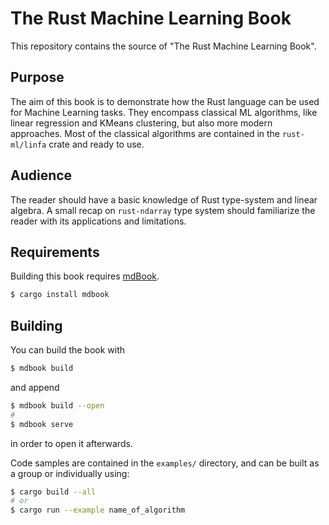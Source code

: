 # The Rust Machine Learning Book

This repository contains the source of "The Rust Machine Learning Book".

## Purpose

The aim of this book is to demonstrate how the Rust language can be used for Machine Learning tasks. They encompass classical ML algorithms, like linear regression and KMeans clustering, but also more modern approaches. Most of the classical algorithms are contained in the `rust-ml/linfa` crate and ready to use.

## Audience

The reader should have a basic knowledge of Rust type-system and linear algebra. A small recap on `rust-ndarray` type system should familiarize the reader with its applications and limitations.

## Requirements

Building this book requires [mdBook](https://github.com/rust-lang/mdBook). 
```bash
$ cargo install mdbook
```

## Building
You can build the book with 

```bash
$ mdbook build
```

and append

```bash
$ mdbook build --open
# 
$ mdbook serve
```

in order to open it afterwards.

Code samples are contained in the `examples/` directory, and can be built as a group or individually using:
```bash
$ cargo build --all
# or
$ cargo run --example name_of_algorithm
```